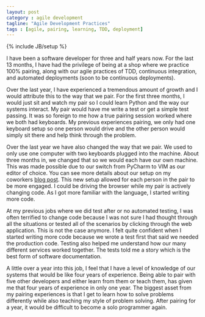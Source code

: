 ```yaml
---
layout: post
category : agile development
tagline: "Agile Development Practices"
tags : [agile, pairing, learning, TDD, deployment]
---
```

{% include JB/setup %}

I have been a software developer for three and half years now. For the last 13 months, I have had the
privilege of being at a shop where we practice 100% pairing, along with our agile practices of TDD,
continuous integration, and automated deployments (soon to be continuous deployments).

Over the last year, I have experienced a tremendous amount of growth and I would attribute this to the
way that we pair. For the first three months, I would just sit and watch my pair so I could learn
Python and the way our systems interact. My pair would have me write a test or get a simple test
passing.  It was so foreign to me how a true pairing session worked where we both had keyboards.
My previous experiences pairing, we only had one keyboard setup so one person would drive and the
other person would simply sit there and help think through the problem.

Over the last year we have also changed the way that we pair. We used to only use one computer with 
two keyboards plugged into the machine. About three months in, we changed that so we would each have
our own machine. This was made possible due to our switch from PyCharm to VIM as our editor of choice.
You can see more details about our setup on my coworkers
[blog post](http://mattjmorrison.com/agile-crusade/2013/06/23/agile-crusade-14.html).
This new setup allowed for each person in the pair to be more engaged. I could be driving the browser
while my pair is actively changing code. As I got more familiar with the language, I started writing
more code.

At my previous jobs where we did test after or no automated testing, I was often terrified to change
code because I was not sure I had thought through all the situations or tested all of the scenarios by
clicking through the web application. This is not the case anymore. I felt quite confident when I
started writing more code because we wrote a test first that said we needed the production code.
Testing also helped me understand how our many different services worked together. The tests told me
a story which is the best form of software documentation.

A little over a year into this job, I feel that I have a level of knowledge of our systems that would
be like four years of experience. Being able to pair with five other developers and either learn from
them or teach them, has given me that four years of experience in only one year. The biggest asset
from my pairing experiences is that I get to learn how to solve problems differently while also
teaching my style of problem solving. After pairing for a year, it would be difficult to become a
solo programmer again.
